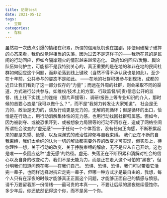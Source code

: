 ```yaml
---
title: 记录test
date: 2021-05-12
tags:
 -  豆瓣
categories:
 -  存档
---
```


虽然每一次热点引爆的情绪在积累，所谓的信用危机也在加剧，即便用破罐子破摔的心态来看，我仍然觉得相当的失落，因为过去不是这样子的——我所在意的是民间的行动回应，但如今隔岸观火的情形越来越常态化。
政府如何回应/发酵、舆论队伍如何护主，可能都不是我特别关心的，真正重要的是在地的和非在地的民间社群如何回应这个问题，而非沦落到线上键政（当然不得不承认我也是如此）。至少在十年前，公共参与的姿态不是如此。
——在地的社群积极参与到现场，成都的近日让我们看到了这一部分仅存的“力量”；而远在外周的社群，则会采取不同的渠道、方式进行公共参与，如维权/技术上的方案、行政监督/问责/信息公开的监督、线上线下实践上的连结（照片声援等）、调研/报告上等专业知识的介入，那时候的首要心态是“我可以做什么？”，而不是“我努力转发让大家知道”。
社会是无力的，政治是无力的，谈及行动更是无力的，无解的死循环；但是循环的出口，恰恰是在行动上，用行动消解集体性的无力感，也用行动找回社群归属感。但如今，因为被剥夺、或被恐惧吓到、或被想象力局限等的行动不再存在，造成了网络空间所谓社会改变的“虚无感”——于任何一个个体而言，没有任何正向感，不断积累起来的都是失望、绝望、以及深渊式的政治性抑郁与自我束缚。
我们正在不断的自我束缚，我们太单纯的认为一切的解放都需要外界的改变才可实现，但实质上，待你理性一想，关于行动的改变、关于挣脱束缚的解放，无不是应从自己开始，这也是唯一一条回应这种“虚无感”的路径。虚无、失落正在不断积累和消解对社会的信心以及自身的改变动力，我们不是无能为力，而是正在走入这个可怕的“黑夜”，但分明我们知道问题在哪——在我们自己。
恐惧、恐惧、恐惧，我们可以带着它活完一辈子，也同样选择对抗它走完一辈子，但哪一种方式才是最自由的，我想，每个人只有在深夜的时候才能够真正正面这个问题，才能够正面自己的情感与愤怒。请千万要留着那一份情绪——最可贵的本真——，不要让后续的黑夜继续侵蚀你。
多少年后，你还依然记得这个你，而不是另一个你。